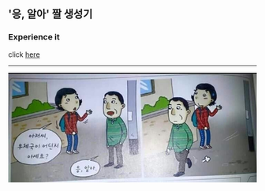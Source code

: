 
## '응, 알아' 짤 생성기


### Experience it
click [here](https://generateokmeme.streamlit.app/)

---
<p>
    <img src="https://github.com/birariro/generate_ok_meme/blob/master/resource/sample_image.png?raw=true"/>
</p>
